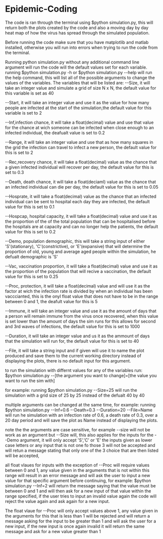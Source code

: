 # Epidemic-Coding
The code is ran through the terminal using $python simulation.py, this will return both the plots created by the code and also a moving day by day heat map of how the virus has spread through the simulated population.

Before running the code make sure that you have matplotlib and matlab installed, otherwise you will run into errors when trying to run the code from the terminal.

Running python simulation.py without any additional command line argument will run the code will the default values set for each variable.
running $python simulation.py -h or $python simulation.py --help will run the help command, this will list all of the possible arguments to change the values of the variables.
The variables that will be listed are:
--Size, it will take an integer value and simulate a grid of size N x N, the default value for this variable is set as 40

--Start, it will take an integer value and use it as the value for how many people are infected at the start of the simulation,the default value for this variable is set to 2 

--Inf,infection chance, it will take a float(decimal) value and use that value for the chance at wich someone can be infected when close enough to an infected individual, the deafualt value is set to 0.2

--Range, it will take an integer value and use that as how many squares in the grid the infection can travel to infect a new person, the default value for this is set to 2 

--Rec,recovery chance, it will take a float(decimal) value as the chance that a given infected individual will recover per day, the default value for this is set to 0.3

--Death, death chance, it will take a float(deciaml) value as the chance that an infected individual can die per day, the default value for this is set to 0.05

--Hosprate, it will take a float(decimal) value as the chance that an infected individual can be sent to hospital each day they are infected, the default value for this is set to 0.1

--Hospcap, hospital capacity, it will take a float(decimal) value and use it as the proportion of the of the total population that can be hospitalised before the hospitals are at capacity and can no longer help the patients, the default value for this is set to 0.2

--Demo, population demographic, this will take a string input of either 'S'(stationary), 'C'(constrictive), or 'E'(expansive) that will determine the proportion of old, young and average aged people within the simulation, he defualt demographic is 'S'

--Vac, vaccination proportion, it will take a float(decimal) value and use it as the proportion of the population that will recive a vaccination, the default value for this is set to 0.25

--Proc, protection, it will take a float(decimal) value and will use it as the factor at wich the infection rate is divided by when an individual has been vacccianted, this is the onyl float value that does not have to be in the range between 0 and 1, the deafult value for this is 5

--Immune, it will take an integer value and use it as the amount of days that a person will remain immune from the virus once recovered, when this value is set lower than the amount of days the sim runs for this allows for second and 3rd waves of infections, the default value for this is set to 1000

--Duration, it will take an integer value and us it as the ammount of days that the simulation will run for, the default value for this is set to 40

--File, it will take a string input and if given will use it to name the plot produced and save them to the current working directory instead of displaying the plots, there is no default input for this argument.

to run the simulation with differnt values for any of the variables run:
$python simulation.py --[the argument you want to change]=[the value you want to run the sim with]

for example:
running 
$python simulation.py --Size=25 
will run the simulation with a grid size of 25 by 25 instead of the defualt 40 by 40 

multiple arguments can be changed at the same time, for example:
running 
$python simulation.py --Inf=0.6 --Death=0.3 --Duration=20 --File=Name
will run he simulation with an infection rate of 0.6, a death rate of 0.3, over a 20 day period and will save the plot as Name instead of displaying the plots.

note the the arguments are case sensitive, for example --size will not be work as an argument but --Size will, this also applies for the inputs for the --Demo argument, it will only accept 'S','C' or 'E' the inputs given as lower case letters or any input that is not one fo those 3 will not be accepted and will retun a message stating that only one of the 3 choice that are then listed will be accepted,

all float vlaues for inputs with the exception of --Proc will require values between 0 and 1, any value given in the arguments that is not within this range will result in an error message and will ask the user to input a new value for that specific argument before continuing,
for example:
$python simulation.py --Inf=2
will return the message saying that the value must be between 0 and 1 and will then ask for a new input of that value within the range specified, if the user tries to input an invalid value again the code will reject the value again and ask again for a new input.

The float vlaue for --Proc will only accept values above 1, any value given in the arguments for this that is less than 1 will be rejected and will return a message asking for the input to be greater than 1 and will ask the user for a new input, if the new input is once again invalid it will return the same message and ask for a new value greater than 1  

